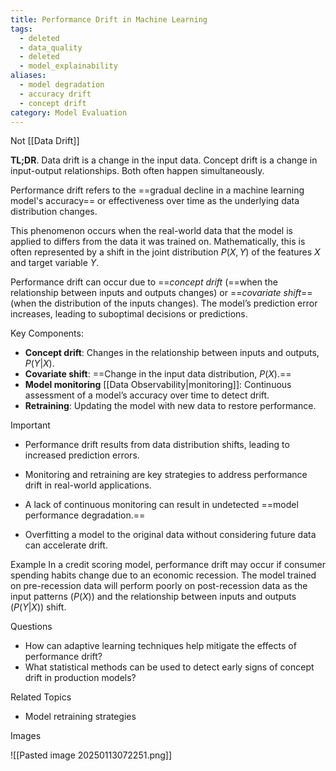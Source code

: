 ```yaml
---
title: Performance Drift in Machine Learning
tags:
  - deleted
  - data_quality
  - deleted
  - model_explainability
aliases:
  - model degradation
  - accuracy drift
  - concept drift
category: Model Evaluation
---
```

Not [[Data Drift]]

 **TL;DR**. Data drift is a change in the input data. Concept drift is a change in input-output relationships. Both often happen simultaneously.

 Performance drift refers to the ==gradual decline in a machine learning model's accuracy== or effectiveness over time as the underlying data distribution changes. 
 
 This phenomenon occurs when the real-world data that the model is applied to differs from the data it was trained on. Mathematically, this is often represented by a shift in the joint distribution $P(X, Y)$ of the features $X$ and target variable $Y$. 
 
 Performance drift can occur due to ==*concept drift* (==when the relationship between inputs and outputs changes) or ==*covariate shift*== (when the distribution of the inputs changes). The model’s prediction error increases, leading to suboptimal decisions or predictions.

 Key Components:  
 - **Concept drift**: Changes in the relationship between inputs and outputs, $P(Y|X)$.  
 - **Covariate shift**: ==Change in the input data distribution, $P(X)$.==  
 - **Model monitoring** [[Data Observability|monitoring]]: Continuous assessment of a model’s accuracy over time to detect drift.  
 - **Retraining**: Updating the model with new data to restore performance.

Important
 - Performance drift results from data distribution shifts, leading to increased prediction errors.  
 - Monitoring and retraining are key strategies to address performance drift in real-world applications.

 - A lack of continuous monitoring can result in undetected ==model performance degradation.==  
 - Overfitting a model to the original data without considering future data can accelerate drift.

Example
 In a credit scoring model, performance drift may occur if consumer spending habits change due to an economic recession. The model trained on pre-recession data will perform poorly on post-recession data as the input patterns ($P(X)$) and the relationship between inputs and outputs ($P(Y|X)$) shift.

Questions
 - How can adaptive learning techniques help mitigate the effects of performance drift?  
 - What statistical methods can be used to detect early signs of concept drift in production models?

Related Topics
 - Model retraining strategies  
 
Images

![[Pasted image 20250113072251.png]]